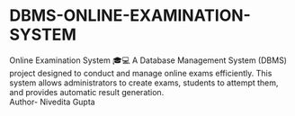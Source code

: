 # DBMS-ONLINE-EXAMINATION-SYSTEM
Online Examination System 🎓💻 A Database Management System (DBMS) project designed to conduct and manage online exams efficiently. This system allows administrators to create exams, students to attempt them, and provides automatic result generation.  
Author- Nivedita Gupta
